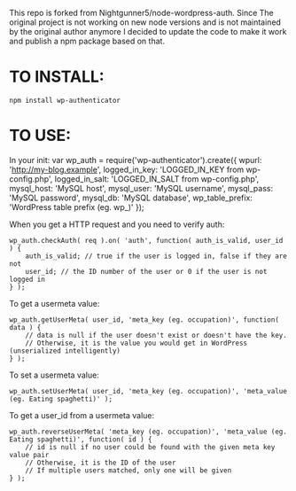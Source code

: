 This repo is forked from Nightgunner5/node-wordpress-auth. Since The original project is not working on new node versions and is not maintained by the original author anymore I decided to update the code to make it work and publish a npm package based on that.

TO INSTALL:
===========
    npm install wp-authenticator

TO USE:
=======
In your init:
    var wp_auth = require('wp-authenticator').create({
                          wpurl: 'http://my-blog.example',
                          logged_in_key: 'LOGGED_IN_KEY from wp-config.php',
                          logged_in_salt: 'LOGGED_IN_SALT from wp-config.php',
                          mysql_host: 'MySQL host',
                          mysql_user: 'MySQL username',
                          mysql_pass: 'MySQL password',
                          mysql_db: 'MySQL database',
                          wp_table_prefix: 'WordPress table prefix (eg. wp_)' });

When you get a HTTP request and you need to verify auth:

    wp_auth.checkAuth( req ).on( 'auth', function( auth_is_valid, user_id ) {
        auth_is_valid; // true if the user is logged in, false if they are not
        user_id; // the ID number of the user or 0 if the user is not logged in
    } );

To get a usermeta value:

    wp_auth.getUserMeta( user_id, 'meta_key (eg. occupation)', function( data ) {
        // data is null if the user doesn't exist or doesn't have the key.
        // Otherwise, it is the value you would get in WordPress (unserialized intelligently)
    } );

To set a usermeta value:

    wp_auth.setUserMeta( user_id, 'meta_key (eg. occupation)', 'meta_value (eg. Eating spaghetti)' );

To get a user_id from a usermeta value:

    wp_auth.reverseUserMeta( 'meta_key (eg. occupation)', 'meta_value (eg. Eating spaghetti)', function( id ) {
        // id is null if no user could be found with the given meta key value pair
        // Otherwise, it is the ID of the user
        // If multiple users matched, only one will be given
    } );
